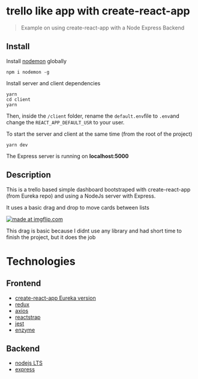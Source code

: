 # trello like app with create-react-app

> Example on using create-react-app with a Node Express Backend

## Install

Install [nodemon](https://github.com/remy/nodemon) globally

```
npm i nodemon -g
```

Install server and client dependencies

```
yarn
cd client
yarn
```

Then, inside the `/client` folder, rename the `default.env`file to `.env`and change the `REACT_APP_DEFAULT_USR` to your user.

To start the server and client at the same time (from the root of the project)

```
yarn dev
```

The Express server is running on **localhost:5000**

## Description

This is a trello based simple dashboard bootstraped with create-react-app (from Eureka repo) and using a NodeJs server with Express.

It uses a basic drag and drop to move cards between lists

<a href="https://imgflip.com/gif/2a7m03"><img src="https://i.imgflip.com/2a7m03.gif" title="made at imgflip.com"/></a>

This drag is basic because I didnt use any library and had short time to finish the project, but it does the job

# Technologies

## Frontend

- [create-react-app Eureka version](https://github.com/eurekalabs-io/react-test-seed)
- [redux](https://redux.js.org/introduction)
- [axios](https://github.com/axios/axios)
- [reactstrap](https://reactstrap.github.io/)
- [jest](https://facebook.github.io/jest/)
- [enzyme](https://github.com/airbnb/enzyme)

## Backend

- [nodejs LTS](https://nodejs.org/)
- [express](http://expressjs.com/es/)
